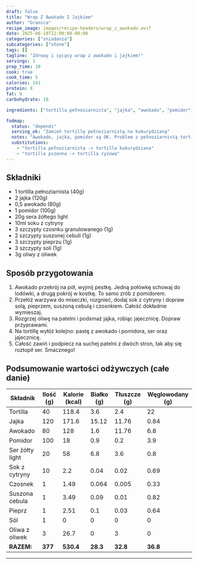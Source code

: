```yaml
---
draft: false
title: "Wrap Z Awokado I Jajkiem"
author: "Granica"
recipe_image: images/recipe-headers/wrap_z_awokado.avif
date: 2025-06-18T12:00:00-00:00
categories: ["sniadania"]
subcategories: ["słone"]
tags: []
tagline: "Zdrowy i sycący wrap z awokado i jajkiem!"
servings: 1
prep_time: 10
cook: true
cook_time: 5
calories: 141
protein: 8
fat: 9
carbohydrate: 10

ingredients: ["tortilla pełnoziarnista", "jajka", "awokado", "pomidor", "ser żółty light", "sok z cytryny", "czosnek granulowany", "suszona cebula", "pieprz", "sól", "oliwa z oliwek"]

fodmap:
  status: "depends"
  serving_ok: "Zamień tortillę pełnoziarnistą na kukurydzianą"
  notes: "Awokado, jajka, pomidor są OK. Problem z pełnoziarnistą tortillą"
  substitutions:
    - "tortilla pełnoziarnista -> tortilla kukurydziana"
    - "tortilla pszenna -> tortilla ryżowa"
---
```


## Składniki
- 1 tortilla pełnoziarnista (40g)
- 2 jajka (120g)
- 0,5 awokado (80g)
- 1 pomidor (100g)
- 20g sera żółtego light
- 10ml soku z cytryny
- 3 szczypty czosnku granulowanego (1g)
- 2 szczypty suszonej cebuli (1g)
- 3 szczypty pieprzu (1g)
- 3 szczypty soli (1g)
- 3g oliwy z oliwek

## Sposób przygotowania
1. Awokado przekrój na pół, wyjmij pestkę. Jedną połówkę schowaj do lodówki, a drugą pokrój w kostkę. To samo zrób z pomidorem.
2. Przełóż warzywa do miseczki, rozgnieć, dodaj sok z cytryny i dopraw solą, pieprzem, suszoną cebulą i czosnkiem. Całość dokładnie wymieszaj.
3. Rozgrzej oliwę na patelni i podsmaż jajka, robiąc jajecznicę. Dopraw przyprawami.
4. Na tortillę wyłóż kolejno: pastę z awokado i pomidora, ser oraz jajecznicę.
5. Całość zawiń i podpiecz na suchej patelni z dwóch stron, tak aby się roztopił ser. Smacznego!

## Podsumowanie wartości odżywczych (całe danie)

| Składnik         | Ilość (g) | Kalorie (kcal) | Białko (g) | Tłuszcze (g) | Węglowodany (g) |
|------------------|-----------|---------------|------------|--------------|-----------------|
| Tortilla         | 40        | 118.4         | 3.6        | 2.4          | 22              |
| Jajka            | 120       | 171.6         | 15.12      | 11.76        | 0.84            |
| Awokado          | 80        | 128           | 1.6        | 11.76        | 6.8             |
| Pomidor          | 100       | 18            | 0.9        | 0.2          | 3.9             |
| Ser żółty light  | 20        | 58            | 6.8        | 3.6          | 0.8             |
| Sok z cytryny    | 10        | 2.2           | 0.04       | 0.02         | 0.69            |
| Czosnek          | 1         | 1.49          | 0.064      | 0.005        | 0.33            |
| Suszona cebula   | 1         | 3.49          | 0.09       | 0.01         | 0.82            |
| Pieprz           | 1         | 2.51          | 0.1        | 0.03         | 0.64            |
| Sól              | 1         | 0             | 0          | 0            | 0               |
| Oliwa z oliwek   | 3         | 26.7          | 0          | 3            | 0               |
| **RAZEM:**       | **377**   | **530.4**     | **28.3**   | **32.8**     | **36.8**        |

---